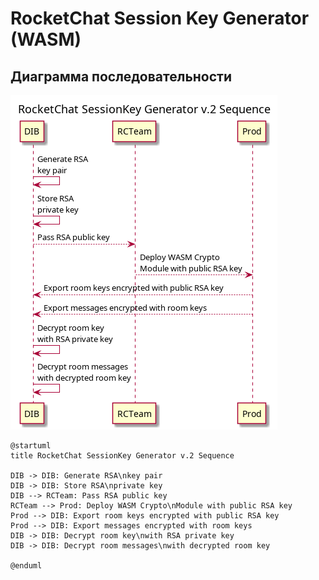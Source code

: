 # RocketChat Session Key Generator (WASM)

## Диаграмма последовательности

![](./keygen_seq.png)

```plantuml
@startuml
title RocketChat SessionKey Generator v.2 Sequence

DIB -> DIB: Generate RSA\nkey pair
DIB -> DIB: Store RSA\nprivate key
DIB --> RCTeam: Pass RSA public key
RCTeam --> Prod: Deploy WASM Crypto\nModule with public RSA key
Prod --> DIB: Export room keys encrypted with public RSA key
Prod --> DIB: Export messages encrypted with room keys
DIB -> DIB: Decrypt room key\nwith RSA private key
DIB -> DIB: Decrypt room messages\nwith decrypted room key

@enduml

```
